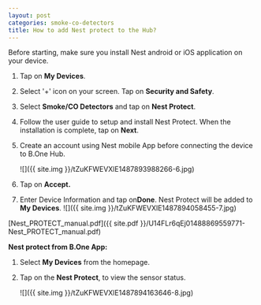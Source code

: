 ```yaml
---
layout: post
categories: smoke-co-detectors
title: How to add Nest protect to the Hub?
---
```


Before starting, make sure you install Nest android or iOS application on your device.

1. Tap on **My Devices**.

2. Select '+' icon on your screen. Tap on **Security and Safety**.

3. Select **Smoke/CO Detectors** and tap on **Nest Protect**.

4. Follow the user guide to setup and install Nest Protect. When the installation is complete, tap on **Next**.

5. Create an account using Nest mobile App before connecting the device to B.One Hub.
    
    ![]({{ site.img }}/tZuKFWEVXlE1487893988266-6.jpg)

6. Tap on **Accept.**

7. Enter Device Information and tap on**Done**. Nest Protect will be added to **My Devices**.
    ![]({{ site.img }}/tZuKFWEVXlE1487894058455-7.jpg)

[Nest_PROTECT_manual.pdf]({{ site.pdf }}/U14FLr6qEj01488869559771-Nest_PROTECT_manual.pdf)

**Nest protect from B.One App:**

1. Select **My Devices** from the homepage.

2. Tap on the **Nest Protect**, to view the sensor status.

    ![]({{ site.img }}/tZuKFWEVXlE1487894163646-8.jpg)